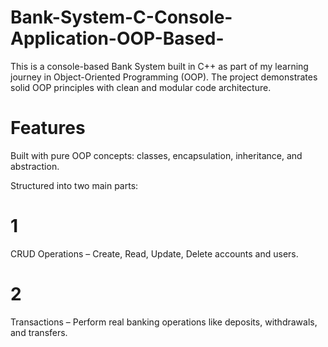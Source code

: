 # Bank-System-C-Console-Application-OOP-Based-
This is a console-based Bank System built in C++ as part of my learning journey in Object-Oriented Programming (OOP). The project demonstrates solid OOP principles with clean and modular code architecture.


# Features
Built with pure OOP concepts: classes, encapsulation, inheritance, and abstraction.

Structured into two main parts:

# 1
CRUD Operations – Create, Read, Update, Delete accounts and users.

# 2
Transactions – Perform real banking operations like deposits, withdrawals, and transfers.

